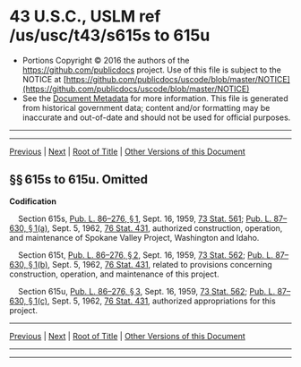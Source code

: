 ---
---

# 43 U.S.C., USLM ref /us/usc/t43/s615s to 615u

* Portions Copyright © 2016 the authors of the https://github.com/publicdocs project.
  Use of this file is subject to the NOTICE at [https://github.com/publicdocs/uscode/blob/master/NOTICE](https://github.com/publicdocs/uscode/blob/master/NOTICE)
* See the [Document Metadata](././../../../../..//README.md) for more information.
  This file is generated from historical government data; content and/or formatting may be inaccurate and out-of-date and should not be used for official purposes.

----------
----------

[Previous](./../../../../..//us/usc/t43/ch12/schXXVII/m__us_usc_t43_ch12_schXXVII.md) | [Next](./../../../../..//us/usc/t43/ch12/schXXVIII/m__us_usc_t43_ch12_schXXVIII.md) | [Root of Title](./../../../../../) | [Other Versions of this Document](https://publicdocs.github.io/go/links?ns=uslm&ref=%2Fus%2Fusc%2Ft43%2Fs615s+to+615u)

## §§ 615s to 615u. Omitted

 __Codification__ 

    Section 615s, [Pub. L. 86–276, § 1][/us/pl/86/276/s1], Sept. 16, 1959, [73 Stat. 561][/us/stat/73/561]; [Pub. L. 87–630, § 1(a)][/us/pl/87/630/s1/a], Sept. 5, 1962, [76 Stat. 431][/us/stat/76/431], authorized construction, operation, and maintenance of Spokane Valley Project, Washington and Idaho.

    Section 615t, [Pub. L. 86–276, § 2][/us/pl/86/276/s2], Sept. 16, 1959, [73 Stat. 562][/us/stat/73/562]; [Pub. L. 87–630, § 1(b)][/us/pl/87/630/s1/b], Sept. 5, 1962, [76 Stat. 431][/us/stat/76/431], related to provisions concerning construction, operation, and maintenance of this project.

    Section 615u, [Pub. L. 86–276, § 3][/us/pl/86/276/s3], Sept. 16, 1959, [73 Stat. 562][/us/stat/73/562]; [Pub. L. 87–630, § 1(c)][/us/pl/87/630/s1/c], Sept. 5, 1962, [76 Stat. 431][/us/stat/76/431], authorized appropriations for this project.

----------

[Previous](./../../../../..//us/usc/t43/ch12/schXXVII/m__us_usc_t43_ch12_schXXVII.md) | [Next](./../../../../..//us/usc/t43/ch12/schXXVIII/m__us_usc_t43_ch12_schXXVIII.md) | [Root of Title](./../../../../../) | [Other Versions of this Document](https://publicdocs.github.io/go/links?ns=uslm&ref=%2Fus%2Fusc%2Ft43%2Fs615s+to+615u)

----------
----------

[/us/pl/86/276/s1]: https://publicdocs.github.io/go/links?ns=uslm&ref=%2Fus%2Fpl%2F86%2F276%2Fs1
[/us/stat/73/561]: https://publicdocs.github.io/go/links?ns=uslm&ref=%2Fus%2Fstat%2F73%2F561
[/us/pl/87/630/s1/a]: https://publicdocs.github.io/go/links?ns=uslm&ref=%2Fus%2Fpl%2F87%2F630%2Fs1%2Fa
[/us/stat/76/431]: https://publicdocs.github.io/go/links?ns=uslm&ref=%2Fus%2Fstat%2F76%2F431
[/us/pl/86/276/s2]: https://publicdocs.github.io/go/links?ns=uslm&ref=%2Fus%2Fpl%2F86%2F276%2Fs2
[/us/stat/73/562]: https://publicdocs.github.io/go/links?ns=uslm&ref=%2Fus%2Fstat%2F73%2F562
[/us/pl/87/630/s1/b]: https://publicdocs.github.io/go/links?ns=uslm&ref=%2Fus%2Fpl%2F87%2F630%2Fs1%2Fb
[/us/stat/76/431]: https://publicdocs.github.io/go/links?ns=uslm&ref=%2Fus%2Fstat%2F76%2F431
[/us/pl/86/276/s3]: https://publicdocs.github.io/go/links?ns=uslm&ref=%2Fus%2Fpl%2F86%2F276%2Fs3
[/us/stat/73/562]: https://publicdocs.github.io/go/links?ns=uslm&ref=%2Fus%2Fstat%2F73%2F562
[/us/pl/87/630/s1/c]: https://publicdocs.github.io/go/links?ns=uslm&ref=%2Fus%2Fpl%2F87%2F630%2Fs1%2Fc
[/us/stat/76/431]: https://publicdocs.github.io/go/links?ns=uslm&ref=%2Fus%2Fstat%2F76%2F431


